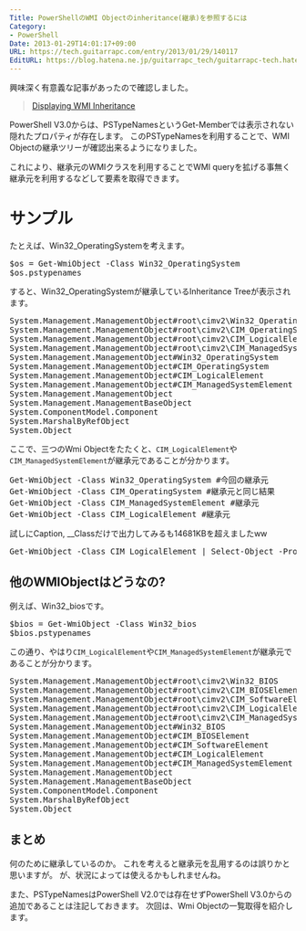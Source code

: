 ```yaml
---
Title: PowerShellのWMI Objectのinheritance(継承)を参照するには
Category:
- PowerShell
Date: 2013-01-29T14:01:17+09:00
URL: https://tech.guitarrapc.com/entry/2013/01/29/140117
EditURL: https://blog.hatena.ne.jp/guitarrapc_tech/guitarrapc-tech.hatenablog.com/atom/entry/11696248318757675303
---
```


興味深く有意義な記事があったので確認しました。
<blockquote><a href="http://powershell.com/cs/blogs/tips/archive/2013/01/29/displaying-wmi-inheritance.aspx" target="_blank">Displaying WMI Inheritance</a></blockquote>

PowerShell V3.0からは、PSTypeNamesというGet-Memberでは表示されない隠れたプロパティが存在します。
このPSTypeNamesを利用することで、WMI Objectの継承ツリーが確認出来るようになりました。

これにより、継承元のWMIクラスを利用することでWMI queryを拡げる事無く継承元を利用するなどして要素を取得できます。



<h1>サンプル</h1>
たとえば、Win32_OperatingSystemを考えます。
<pre class="brush: powershell">
$os = Get-WmiObject -Class Win32_OperatingSystem
$os.pstypenames
</pre>
すると、Win32_OperatingSystemが継承しているInheritance Treeが表示されます。
<pre class="brush: powershell">
System.Management.ManagementObject#root\cimv2\Win32_OperatingSystem
System.Management.ManagementObject#root\cimv2\CIM_OperatingSystem
System.Management.ManagementObject#root\cimv2\CIM_LogicalElement
System.Management.ManagementObject#root\cimv2\CIM_ManagedSystemElement
System.Management.ManagementObject#Win32_OperatingSystem
System.Management.ManagementObject#CIM_OperatingSystem
System.Management.ManagementObject#CIM_LogicalElement
System.Management.ManagementObject#CIM_ManagedSystemElement
System.Management.ManagementObject
System.Management.ManagementBaseObject
System.ComponentModel.Component
System.MarshalByRefObject
System.Object
</pre>
ここで、三つのWmi Objectをたたくと、<code>CIM_LogicalElement</code>や<code>CIM_ManagedSystemElement</code>が継承元であることが分かります。
<pre class="brush: powershell">
Get-WmiObject -Class Win32_OperatingSystem #今回の継承元
Get-WmiObject -Class CIM_OperatingSystem #継承元と同じ結果
Get-WmiObject -Class CIM_ManagedSystemElement #継承元
Get-WmiObject -Class CIM_LogicalElement #継承元
</pre>
試しにCaption, __Classだけで出力してみるも14681KBを超えましたww
<pre class="brush: powershell">
Get-WmiObject -Class CIM_LogicalElement | Select-Object -Property Caption, __Class
</pre>
<h2>他のWMIObjectはどうなの?</h2>
例えば、Win32_biosです。
<pre class="brush: powershell">
$bios = Get-WmiObject -Class Win32_bios
$bios.pstypenames
</pre>
この通り、やはり<code>CIM_LogicalElement</code>や<code>CIM_ManagedSystemElement</code>が継承元であることが分かります。
<pre class="brush: powershell">
System.Management.ManagementObject#root\cimv2\Win32_BIOS
System.Management.ManagementObject#root\cimv2\CIM_BIOSElement
System.Management.ManagementObject#root\cimv2\CIM_SoftwareElement
System.Management.ManagementObject#root\cimv2\CIM_LogicalElement
System.Management.ManagementObject#root\cimv2\CIM_ManagedSystemElement
System.Management.ManagementObject#Win32_BIOS
System.Management.ManagementObject#CIM_BIOSElement
System.Management.ManagementObject#CIM_SoftwareElement
System.Management.ManagementObject#CIM_LogicalElement
System.Management.ManagementObject#CIM_ManagedSystemElement
System.Management.ManagementObject
System.Management.ManagementBaseObject
System.ComponentModel.Component
System.MarshalByRefObject
System.Object
</pre>

<h2>まとめ</h2>
何のために継承しているのか。
これを考えると継承元を乱用するのは誤りかと思いますが。
が、状況によっては使えるかもしれませんね。

また、PSTypeNamesはPowerShell V2.0では存在せずPowerShell V3.0からの追加であることは注記しておきます。
次回は、Wmi Objectの一覧取得を紹介します。
